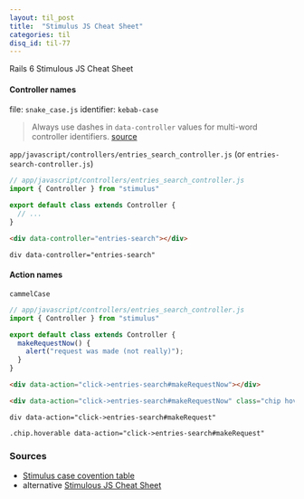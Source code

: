 ```yaml
---
layout: til_post
title:  "Stimulus JS Cheat Sheet"
categories: til
disq_id: til-77
---
```


Rails 6 Stimulous JS Cheat Sheet


#### Controller names

file: `snake_case.js` identifier: `kebab-case`

> Always use dashes in `data-controller` values for multi-word controller identifiers. [source](https://github.com/stimulusjs/stimulus/blob/1522e4620120594e93cd1e4b0c9e2577ae94c530/INSTALLING.md#using-webpack)

`app/javascript/controllers/entries_search_controller.js` (or `entries-search-controller.js`)


```js
// app/javascript/controllers/entries_search_controller.js
import { Controller } from "stimulus"

export default class extends Controller {
  // ...
}
```

```html
<div data-controller="entries-search"></div>
```

```slim
div data-controller="entries-search"
```

#### Action names

`cammelCase`


```js
// app/javascript/controllers/entries_search_controller.js
import { Controller } from "stimulus"

export default class extends Controller {
  makeRequestNow() {
    alert("request was made (not really)");
  }
}
```


```html
<div data-action="click->entries-search#makeRequestNow"></div>

<div data-action="click->entries-search#makeRequestNow" class="chip hoverable"></div>
```

```slim
div data-action="click->entries-search#makeRequest"

.chip.hoverable data-action="click->entries-search#makeRequest"
```










### Sources

* [Stimulus case covention table](https://github.com/stimulusjs/stimulus/issues/70#issuecomment-359991756)
* alternative [Stimulous JS Cheat Sheet](https://gist.github.com/mrmartineau/a4b7dfc22dc8312f521b42bb3c9a7c1e)
